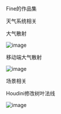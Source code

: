 Fine的作品集

天气系统相关

大气散射

![image](https://github.com/HalcyonZe/-/assets/68364540/dbd06860-8a5d-4ad1-b4ca-38d088a65b56)

移动端大气散射

![image](https://github.com/HalcyonZe/-/assets/68364540/937ebcf8-0b94-40bf-854f-120f868a6a9f)



场景相关

Houdini修改树叶法线

![image](https://github.com/HalcyonZe/-/assets/68364540/fc1502ed-0ae9-486d-b7c2-4a13ef1d56aa)
